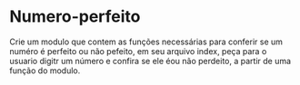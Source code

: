 # Numero-perfeito
Crie um modulo que contem as funções necessárias para conferir se um numéro é perfeito ou não pefeito, em seu arquivo index, peça  para o usuario digitr um número e confira se ele éou não perdeito, a partir de uma função do modulo.
